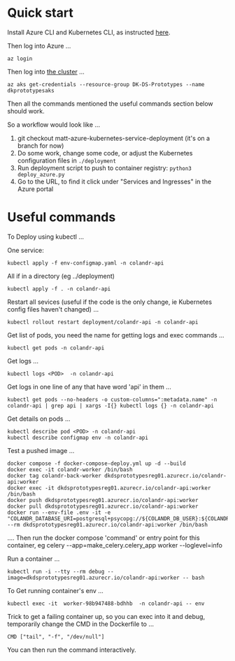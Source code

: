 # Quick start

Install Azure CLI and Kubernetes CLI, as instructed [here](https://learn.microsoft.com/en-us/azure/aks/tutorial-kubernetes-deploy-cluster?tabs=azure-cli).

Then log into Azure ...

`az login`

Then log into [the cluster](https://portal.azure.com/#@DataKindO365.onmicrosoft.com/resource/subscriptions/21fe0672-504b-4b05-b7e1-a154142c9fd4/resourceGroups/dk-ds-prototypes/providers/Microsoft.ContainerService/managedClusters/dkprototypesaks/workloads) ...

`az aks get-credentials --resource-group DK-DS-Prototypes --name dkprototypesaks`

Then all  the commands mentioned the useful commands section below should work. 

So a workflow would look like ...

1. git checkout matt-azure-kubernetes-service-deployment (it's on a branch for now)
2. Do some work, change some code, or adjust the Kubernetes configuration files in `./deployment`
3. Run deployment script to push to container registry: `python3 deploy_azure.py`
4. Go to the URL, to find it click under "Services and Ingresses" in the Azure portal


# Useful commands

To Deploy using kubectl ...

One service:

`kubectl apply -f env-configmap.yaml -n colandr-api`

All if in a directory (eg ../deployment)

`kubectl apply -f . -n colandr-api`

Restart all sevices (useful if the code is the only change, ie Kubernetes config files haven't changed) ...

`kubectl rollout restart deployment/colandr-api -n colandr-api`

Get list of pods, you need the name for getting logs and exec commands ...

`kubectl get pods -n colandr-api`

Get logs ...

`kubectl logs <POD>  -n colandr-api`

Get logs in one line of any that have word 'api' in them ...

`kubectl get pods --no-headers -o custom-columns=":metadata.name" -n colandr-api | grep api | xargs -I{} kubectl logs {} -n colandr-api`

Get details on pods ...

```
kubectl describe pod <POD> -n colandr-api
kubectl describe configmap env -n colandr-api
```

Test a pushed image ...

```
docker compose -f docker-compose-deploy.yml up -d --build 
docker exec -it colandr-worker /bin/bash
docker tag colandr-back-worker dkdsprototypesreg01.azurecr.io/colandr-api:worker
docker exec -it dkdsprototypesreg01.azurecr.io/colandr-api:worker /bin/bash
docker push dkdsprototypesreg01.azurecr.io/colandr-api:worker
docker pull dkdsprototypesreg01.azurecr.io/colandr-api:worker
docker run --env-file .env -it -e "COLANDR_DATABASE_URI=postgresql+psycopg://${COLANDR_DB_USER}:${COLANDR_DB_PASSWORD}@host.docker.internal:5432/${COLANDR_DB_NAME}" --rm dkdsprototypesreg01.azurecr.io/colandr-api:worker /bin/bash
```

.... Then run the docker compose 'command' or entry point for this container, eg celery --app=make_celery.celery_app worker --loglevel=info

Run a container ...

`kubectl run -i --tty --rm debug --image=dkdsprototypesreg01.azurecr.io/colandr-api:worker -- bash`

To Get running container's env ...

`kubectl exec -it  worker-98b947488-bdhhb  -n colandr-api -- env`

Trick to get a failing container up, so you can exec into it and debug, temporarily change the CMD in the Dockerfile to ...

`CMD ["tail", "-f", "/dev/null"]`

You can then run the command interactively.